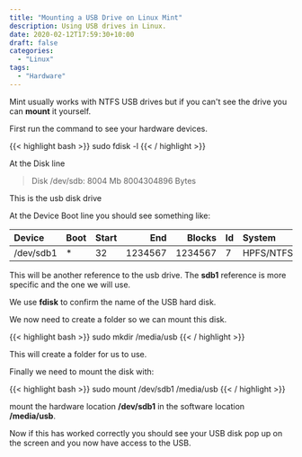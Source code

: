 ```yaml
---
title: "Mounting a USB Drive on Linux Mint"
description: Using USB drives in Linux.
date: 2020-02-12T17:59:30+10:00
draft: false
categories:
  - "Linux"
tags:
  - "Hardware"
---
```


Mint usually works with NTFS USB drives but if you can't see the drive you can **mount** it yourself.

First run the command to see your hardware devices.

{{< highlight bash >}}
  sudo fdisk -l
{{< / highlight >}}

At the Disk line

> Disk /dev/sdb: 8004 Mb 8004304896 Bytes

This is the usb disk drive

At the Device Boot line you should see something like:

| Device       | Boot       | Start        | End          | Blocks       | Id           | System          |
|:-------------|:-----------|:-------------| ------------:| ------------:|:-------------|:----------------|
| /dev/sdb1    | *          | 32           | 1234567      | 1234567      | 7            | HPFS/NTFS/exFAT |

This will be another reference to the  usb drive. The **sdb1** reference is more specific and the one we will use.

We use **fdisk** to confirm the name of the USB hard disk.

We now need to create a folder so we can mount this disk.

{{< highlight bash >}}
  sudo mkdir /media/usb
{{< / highlight >}}

This will create a folder for us to use.

Finally we need to mount the disk with:

{{< highlight bash >}}
  sudo mount /dev/sdb1 /media/usb
{{< / highlight >}}

mount the hardware location **/dev/sdb1** in the software location **/media/usb**.

Now if this has worked correctly you should see your USB disk pop up on the screen and you now have access to the USB.

